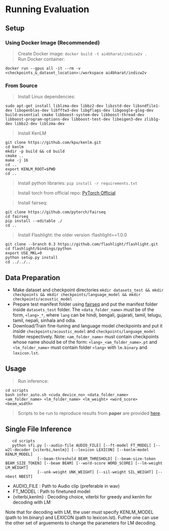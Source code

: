 # Running Evaluation

## Setup

### Using Docker Image (Recommended)

> Create Docker image:  ```docker build -t ai4bharat/indicw2v .```  
> Run Docker container: 
```
docker run --gpus all -it --rm -v <checkpoints_&_dataset_location>:/workspace ai4bharat/indicw2v
```

### From Source

> Install Linux dependencies: 
```
sudo apt-get install liblzma-dev libbz2-dev libzstd-dev libsndfile1-dev libopenblas-dev libfftw3-dev libgflags-dev libgoogle-glog-dev build-essential cmake libboost-system-dev libboost-thread-dev libboost-program-options-dev libboost-test-dev libeigen3-dev zlib1g-dev libbz2-dev liblzma-dev
```

> Install KenLM
```
git clone https://github.com/kpu/kenlm.git
cd kenlm
mkdir -p build && cd build
cmake .. 
make -j 16
cd ..
export KENLM_ROOT=$PWD
cd ..
```

> Install python libraries:  ```pip install -r requirements.txt```

> Install torch from official repo: [PyTorch Official](https://pytorch.org/get-started/locally/)

> Install fairseq: 
```
git clone https://github.com/pytorch/fairseq
cd fairseq
pip install --editable ./
cd ..
```
> Install Flashlight: the older version :flashlight==1.0.0

```
git clone --branch 0.3 https://github.com/flashlight/flashlight.git
cd flashlight/bindings/python
export USE_MKL=0
python setup.py install
cd ../../..
```

## Data Preparation
- Make dataset and checkpoint directories ```mkdir datasets_test && mkdir checkpoints && mkdir checkpoints/language_model && mkdir checkpoints/acoustic_model```
- Prepare test manifest folder using [fairseq](https://github.com/pytorch/fairseq/tree/master/examples/wav2vec) and put the manifest folder inside ```datasets_test``` folder. The ```<data_folder_name>``` must be of the form, ```<lang>_*```, where ```lang``` can be hindi, bengali, gujarati, tamil, telugu, tamil, nepali, sinhala and odia.
- Download/Train fine-tuning and language model checkpoints and put it inside ```checkpoints/acoustic_model``` and ```checkpoints/language_model``` folder respectively. Note: ```<am_folder_name>``` must contain checkpoints whose name should be of the form: ```<lang>_<am_folder_name>.pt``` and ```<lm_folder_name>``` must contain folder ```<lang>``` with ```lm.binary``` and ```lexicon.lst```.

## Usage
> Run inference: 
```
cd scripts
bash infer_auto.sh <cuda_device_no> <data_folder_name> <am_folder_name> <lm_folder_name> <lm_weight> <word_score> <beam_width>
```
> Scripts to be run to reproduce results from **paper** are provided [here](https://github.com/AI4Bharat/indic-wav2vec2/blob/main/w2v_inference/scripts/paper_results.sh).

## Single File Inference
```Usage: 
   cd scripts
   python sfi.py [--audio-file AUDIO_FILE] [--ft-model FT_MODEL] [--w2l-decoder {viterbi,kenlm}] [--lexicon LEXICON] [--kenlm-model KENLM_MODEL]
              [--beam-threshold BEAM_THRESHOLD] [--beam-size-token BEAM_SIZE_TOKEN] [--beam BEAM] [--word-score WORD_SCORE] [--lm-weight LM_WEIGHT]
              [--unk-weight UNK_WEIGHT] [--sil-weight SIL_WEIGHT] [--nbest NBEST]
  ```
  - AUDIO_FILE : Path to Audio clip (preferable in wav)
  - FT_MODEL : Path to finetuned model
  - {viterbi,kenlm} : Decoding choice, viterbi for greedy and kenlm for decoding with LM

Note that for decoding with LM, the user must specify KENLM_MODEL (path to lm.binary) and LEXICON (path to lexicon.lst).
Futher one can use the other set of arguements to change the parameters for LM decoding.
